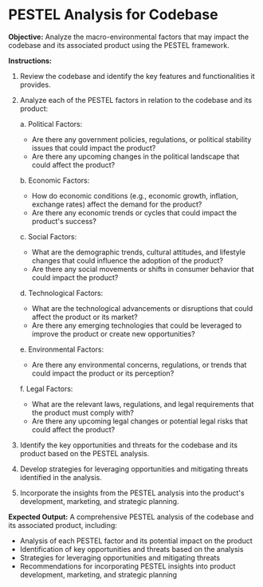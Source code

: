 # PESTEL Analysis for Codebase

**Objective:** Analyze the macro-environmental factors that may impact the codebase and its associated product using the PESTEL framework.

**Instructions:**

1. Review the codebase and identify the key features and functionalities it provides.
2. Analyze each of the PESTEL factors in relation to the codebase and its product:

   a. Political Factors:
      - Are there any government policies, regulations, or political stability issues that could impact the product?
      - Are there any upcoming changes in the political landscape that could affect the product?

   b. Economic Factors:
      - How do economic conditions (e.g., economic growth, inflation, exchange rates) affect the demand for the product?
      - Are there any economic trends or cycles that could impact the product's success?

   c. Social Factors:
      - What are the demographic trends, cultural attitudes, and lifestyle changes that could influence the adoption of the product?
      - Are there any social movements or shifts in consumer behavior that could impact the product?

   d. Technological Factors:
      - What are the technological advancements or disruptions that could affect the product or its market?
      - Are there any emerging technologies that could be leveraged to improve the product or create new opportunities?

   e. Environmental Factors:
      - Are there any environmental concerns, regulations, or trends that could impact the product or its perception?

   f. Legal Factors:
      - What are the relevant laws, regulations, and legal requirements that the product must comply with?
      - Are there any upcoming legal changes or potential legal risks that could affect the product?

3. Identify the key opportunities and threats for the codebase and its product based on the PESTEL analysis.
4. Develop strategies for leveraging opportunities and mitigating threats identified in the analysis.
5. Incorporate the insights from the PESTEL analysis into the product's development, marketing, and strategic planning.

**Expected Output:** A comprehensive PESTEL analysis of the codebase and its associated product, including:
- Analysis of each PESTEL factor and its potential impact on the product
- Identification of key opportunities and threats based on the analysis
- Strategies for leveraging opportunities and mitigating threats
- Recommendations for incorporating PESTEL insights into product development, marketing, and strategic planning

